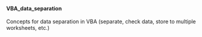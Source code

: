 <h4>VBA_data_separation</h4>
<p>Concepts for data separation in VBA (separate, check data, store to multiple worksheets, etc.)</p>
